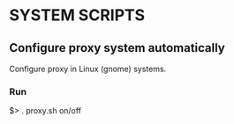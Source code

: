 # SYSTEM SCRIPTS

## Configure proxy system automatically

Configure proxy in Linux (gnome) systems.

### Run

$> . proxy.sh on/off


